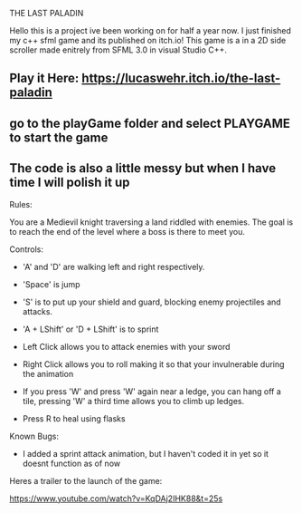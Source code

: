 THE LAST PALADIN

Hello this is a project ive been working on for half a year now. I just finished my c++ sfml game and its published on itch.io! This game is a in a 2D side scroller made enitrely from SFML 3.0 in visual Studio C++. 

Play it Here:
https://lucaswehr.itch.io/the-last-paladin
-----------------------------------------------------------------------------------------------------------------------------------------------
go to the playGame folder and select PLAYGAME to start the game
-----------------------------------------------------------------------------------------------------------------------------------------------
The code is also a little messy but when I have time I will polish it up
-----------------------------------------------------------------------------------------------------------------------------------------------

Rules:

You are a Medievil knight traversing a land riddled with enemies. The goal is to reach the end of the level where a boss is there to meet you. 

Controls:

- 'A' and 'D' are walking left and right respectively.

- 'Space' is jump

- 'S' is to put up your shield and guard, blocking enemy projectiles and attacks.

- 'A + LShift' or 'D + LShift' is to sprint

- Left Click allows you to attack enemies with your sword

- Right Click allows you to roll making it so that your invulnerable during the animation

- If you press 'W' and press 'W' again near a ledge, you can hang off a tile, pressing 'W' a third time allows you to climb up ledges.

- Press R to heal using flasks

Known Bugs:
- I added a sprint attack animation, but I haven't coded it in yet so it doesnt function as of now


Heres a trailer to the launch of the game:

https://www.youtube.com/watch?v=KqDAj2IHK88&t=25s



